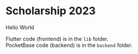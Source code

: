 # Scholarship 2023

Hello World

Flutter code (frontend) is in the `lib` folder.  
PocketBase code (backend) is in the `backend` folder.
